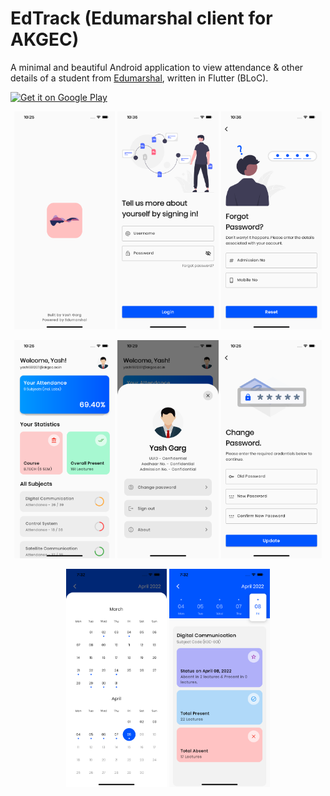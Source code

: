 # EdTrack (Edumarshal client for AKGEC)

A minimal and beautiful Android application to view attendance & other details of a student from [Edumarshal](https://akgecerp.edumarshal.com), written in Flutter (BLoC).

<a href="https://play.google.com/store/apps/details?id=dev.yashgarg.edtrack">
  <img src="https://play.google.com/intl/en_us/badges/static/images/badges/en_badge_web_generic.png"
       alt="Get it on Google Play"
       height="80" />
</a>

<p align="center">
  <img width="32%" src="https://github.com/Yash-Garg/EdTrack/raw/develop/images/splash.png?raw=true">
  <img width="32%" src="https://github.com/Yash-Garg/EdTrack/raw/develop/images/login.png?raw=true">
  <img width="32%" src="https://github.com/Yash-Garg/EdTrack/raw/develop/images/reset.png?raw=true">
</p>

<p align="center">
  <img width="32%" src="https://github.com/Yash-Garg/EdTrack/raw/develop/images/home.png?raw=true">
  <img width="32%" src="https://github.com/Yash-Garg/EdTrack/raw/develop/images/about.png?raw=true">
  <img width="32%" src="https://github.com/Yash-Garg/EdTrack/raw/develop/images/change.png?raw=true">
</p>

<p align="center">
  <img width="32%" src="https://github.com/Yash-Garg/EdTrack/raw/develop/images/calendar.png?raw=true">
  <img width="32%" src="https://github.com/Yash-Garg/EdTrack/raw/develop/images/subject.png?raw=true">
</p>
